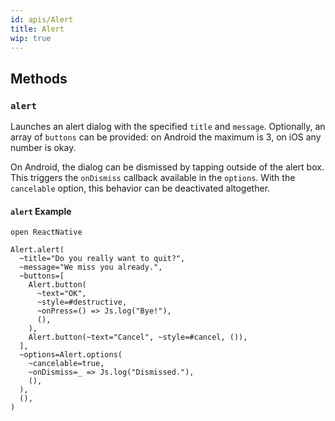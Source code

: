```yaml
---
id: apis/Alert
title: Alert
wip: true
---
```


## Methods

### `alert`

Launches an alert dialog with the specified `title` and `message`. Optionally,
an array of `buttons` can be provided: on Android the maximum is 3, on iOS any
number is okay.

On Android, the dialog can be dismissed by tapping outside of the alert box.
This triggers the `onDismiss` callback available in the `options`. With the
`cancelable` option, this behavior can be deactivated altogether.

#### `alert` Example

```rescript
open ReactNative

Alert.alert(
  ~title="Do you really want to quit?",
  ~message="We miss you already.",
  ~buttons=[
    Alert.button(
      ~text="OK",
      ~style=#destructive,
      ~onPress=() => Js.log("Bye!"),
      (),
    ),
    Alert.button(~text="Cancel", ~style=#cancel, ()),
  ],
  ~options=Alert.options(
    ~cancelable=true,
    ~onDismiss=_ => Js.log("Dismissed."),
    (),
  ),
  (),
)

```
